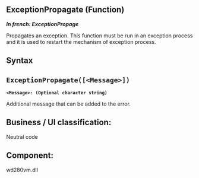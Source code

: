 
## ExceptionPropagate (Function)

***In french: ExceptionPropage***



<a name="XUse"></a>
<a name="Use"></a>
<a name="description"></a>
Propagates an exception. This function must be run in an exception process and it is used to restart the mechanism of exception process.




<a name="XSYNTAX"></a>
<a name="SYNTAX1"></a>

## Syntax

`ExceptionPropagate([<Message>])`
---

**`<Message>: (Optional character string)`**

Additional message that can be added to the error.  



<a name="NOTE0"></a>


<a name="XComponent"></a>

## Business / UI classification:
Neutral code
## Component:
wd280vm.dll
